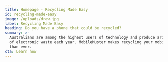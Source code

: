 ```yaml
---
title: Homepage - Recycling Made Easy
id: recycling-made-easy
image: /uploads/draw.jpg
label: Recycling Made Easy
heading: Do you have a phone that could be recycled?
summary: >-
  Australians are among the highest users of technology and produce around 25kg
  of electronic waste each year. MobileMuster makes recycling your mobile easier
  than ever.
cta: Learn how
---
```


